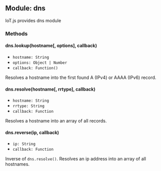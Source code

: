 ## Module: dns

IoT.js provides dns module

### Methods

#### dns.lookup(hostname[, options], callback)
* `hostname: String`
* `options: Object | Number`
* `callback: Function()`

Resolves a hostname into the first found A (IPv4) or AAAA (IPv6) record. 

#### dns.resolve(hostname[, rrtype], callback)
* `hostname: String`
* `rrtype: String`
* `callback: Function`

Resolves a hostname into an array of all records.

#### dns.reverse(ip, callback)
* `ip: String`
* `callback: Function` 

Inverse of `dns.resolve()`. Resolves an ip address into an array of all hostnames.
